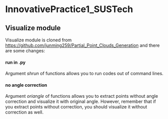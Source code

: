 # InnovativePractice1_SUSTech

## Visualize module
Visualize module is cloned from https://github.com/junming259/Partial_Point_Clouds_Generation and there are some changes:
#### run in .py
Argument *shrun* of functions allows you to run codes out of command lines.
#### no angle correction
Argument *oriangle* of functions allows you to extract points without angle correction and visualize it with original angle.
However, remember that if you extract points without correction, you should visualize it without correction as well.

